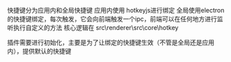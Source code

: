 快捷键分为应用内和全局快捷键
应用内使用 hotkeyjs进行绑定
全局使用electron的快捷键绑定，每次触发，它会向前端触发一个ipc，前端可以在任何地方进行监听执行自定义的方法
核心逻辑在 src\renderer\src\core\hotkey

插件需要进行初始化，主要是为了让绑定的快捷键生效（不管是全局还是应用内），提供默认的快捷键
